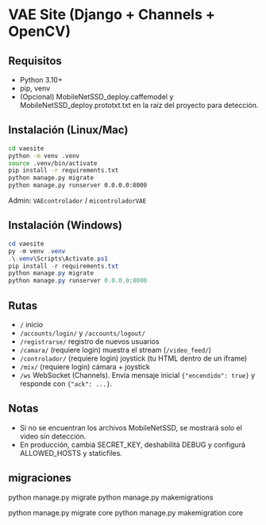 # VAE Site (Django + Channels + OpenCV)

## Requisitos
- Python 3.10+
- pip, venv
- (Opcional) MobileNetSSD_deploy.caffemodel y MobileNetSSD_deploy.prototxt.txt en la raíz del proyecto para detección.

## Instalación (Linux/Mac)
```bash
cd vaesite
python -m venv .venv
source .venv/bin/activate
pip install -r requirements.txt
python manage.py migrate
python manage.py runserver 0.0.0.0:8000
```
Admin: `VAEcontrolador` / `micontroladorVAE`

## Instalación (Windows)
```powershell
cd vaesite
py -m venv .venv
.\.venv\Scripts\Activate.ps1
pip install -r requirements.txt
python manage.py migrate
python manage.py runserver 0.0.0.0:8000
```

## Rutas
- `/` inicio
- `/accounts/login/` y `/accounts/logout/`
- `/registrarse/` registro de nuevos usuarios
- `/camara/` (requiere login) muestra el stream (`/video_feed/`)
- `/controlador/` (requiere login) joystick (tu HTML dentro de un iframe)
- `/mix/` (requiere login) cámara + joystick
- `/ws` WebSocket (Channels). Envía mensaje inicial `{"encendido": true}` y responde con `{"ack": ...}`.

## Notas
- Si no se encuentran los archivos MobileNetSSD, se mostrará solo el video sin detección.
- En producción, cambiá SECRET_KEY, deshabilitá DEBUG y configurá ALLOWED_HOSTS y staticfiles.

## migraciones
python manage.py migrate
python manage.py makemigrations

python manage.py migrate core
python manage.py makemigration core
